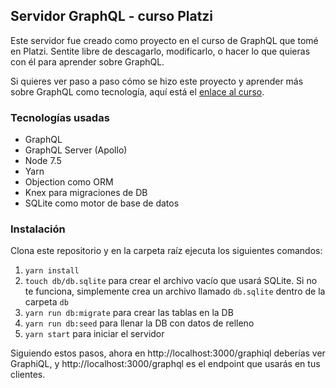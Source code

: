 ## Servidor GraphQL - curso Platzi

Este servidor fue creado como proyecto en el curso de GraphQL que tomé en Platzi. Sentite libre de descagarlo, modificarlo, o hacer lo que quieras con él para aprender sobre GraphQL.

Si quieres ver paso a paso cómo se hizo este proyecto y aprender más sobre GraphQL como tecnología, aquí está el [enlace al curso](https://platzi.com/graphql).

### Tecnologías usadas

- GraphQL
- GraphQL Server (Apollo)
- Node 7.5
- Yarn
- Objection como ORM
- Knex para migraciones de DB
- SQLite como motor de base de datos

### Instalación

Clona este repositorio y en la carpeta raíz ejecuta los siguientes comandos:

1. `yarn install`
1. `touch db/db.sqlite` para crear el archivo vacío que usará SQLite. Si no te funciona, simplemente crea un archivo llamado `db.sqlite` dentro de la carpeta `db`
1. `yarn run db:migrate` para crear las tablas en la DB
1. `yarn run db:seed` para llenar la DB con datos de relleno
1. `yarn start` para iniciar el servidor

Siguiendo estos pasos, ahora en http://localhost:3000/graphiql deberías ver GraphiQL, y http://localhost:3000/graphql es el endpoint que usarás en tus clientes.
